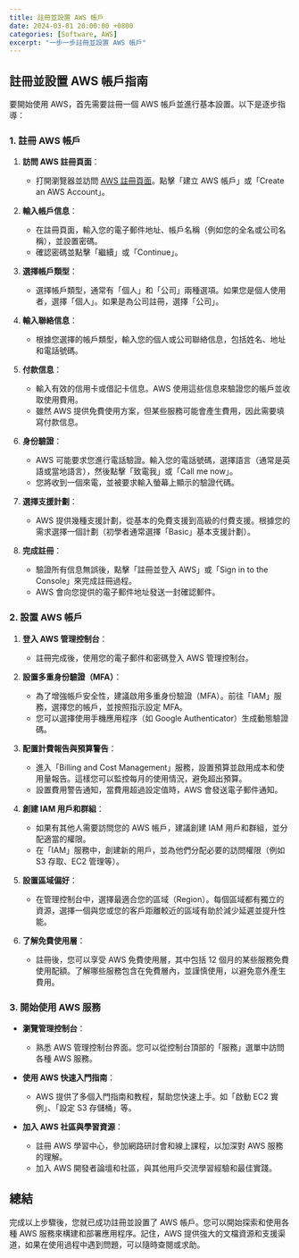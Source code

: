 ```yaml
---
title: 註冊並設置 AWS 帳戶
date: 2024-03-01 20:00:00 +0800
categories: [Software, AWS]
excerpt: "一步一步註冊並設置 AWS 帳戶"
---
```


## 註冊並設置 AWS 帳戶指南

要開始使用 AWS，首先需要註冊一個 AWS 帳戶並進行基本設置。以下是逐步指導：

### 1. 註冊 AWS 帳戶

1. **訪問 AWS 註冊頁面**：
   - 打開瀏覽器並訪問 [AWS 註冊頁面](https://aws.amazon.com/)。點擊「建立 AWS 帳戶」或「Create an AWS Account」。

2. **輸入帳戶信息**：
   - 在註冊頁面，輸入您的電子郵件地址、帳戶名稱（例如您的全名或公司名稱），並設置密碼。
   - 確認密碼並點擊「繼續」或「Continue」。

3. **選擇帳戶類型**：
   - 選擇帳戶類型，通常有「個人」和「公司」兩種選項。如果您是個人使用者，選擇「個人」。如果是為公司註冊，選擇「公司」。

4. **輸入聯絡信息**：
   - 根據您選擇的帳戶類型，輸入您的個人或公司聯絡信息，包括姓名、地址和電話號碼。

5. **付款信息**：
   - 輸入有效的信用卡或借記卡信息。AWS 使用這些信息來驗證您的帳戶並收取使用費用。
   - 雖然 AWS 提供免費使用方案，但某些服務可能會產生費用，因此需要填寫付款信息。

6. **身份驗證**：
   - AWS 可能要求您進行電話驗證。輸入您的電話號碼，選擇語言（通常是英語或當地語言），然後點擊「致電我」或「Call me now」。
   - 您將收到一個來電，並被要求輸入螢幕上顯示的驗證代碼。

7. **選擇支援計劃**：
   - AWS 提供幾種支援計劃，從基本的免費支援到高級的付費支援。根據您的需求選擇一個計劃（初學者通常選擇「Basic」基本支援計劃）。

8. **完成註冊**：
   - 驗證所有信息無誤後，點擊「註冊並登入 AWS」或「Sign in to the Console」來完成註冊過程。
   - AWS 會向您提供的電子郵件地址發送一封確認郵件。

### 2. 設置 AWS 帳戶

1. **登入 AWS 管理控制台**：
   - 註冊完成後，使用您的電子郵件和密碼登入 AWS 管理控制台。

2. **設置多重身份驗證（MFA）**：
   - 為了增強帳戶安全性，建議啟用多重身份驗證（MFA）。前往「IAM」服務，選擇您的帳戶，並按照指示設定 MFA。
   - 您可以選擇使用手機應用程序（如 Google Authenticator）生成動態驗證碼。

3. **配置計費報告與預算警告**：
   - 進入「Billing and Cost Management」服務，設置預算並啟用成本和使用量報告。這樣您可以監控每月的使用情況，避免超出預算。
   - 設置費用警告通知，當費用超過設定值時，AWS 會發送電子郵件通知。

4. **創建 IAM 用戶和群組**：
   - 如果有其他人需要訪問您的 AWS 帳戶，建議創建 IAM 用戶和群組，並分配適當的權限。
   - 在「IAM」服務中，創建新的用戶，並為他們分配必要的訪問權限（例如 S3 存取、EC2 管理等）。

5. **設置區域偏好**：
   - 在管理控制台中，選擇最適合您的區域（Region）。每個區域都有獨立的資源，選擇一個與您或您的客戶距離較近的區域有助於減少延遲並提升性能。

6. **了解免費使用層**：
   - 註冊後，您可以享受 AWS 免費使用層，其中包括 12 個月的某些服務免費使用配額。了解哪些服務包含在免費層內，並謹慎使用，以避免意外產生費用。

### 3. 開始使用 AWS 服務

- **瀏覽管理控制台**：
  - 熟悉 AWS 管理控制台界面。您可以從控制台頂部的「服務」選單中訪問各種 AWS 服務。

- **使用 AWS 快速入門指南**：
  - AWS 提供了多個入門指南和教程，幫助您快速上手。如「啟動 EC2 實例」、「設定 S3 存儲桶」等。

- **加入 AWS 社區與學習資源**：
  - 註冊 AWS 學習中心，參加網路研討會和線上課程，以加深對 AWS 服務的理解。
  - 加入 AWS 開發者論壇和社區，與其他用戶交流學習經驗和最佳實踐。

## 總結

完成以上步驟後，您就已成功註冊並設置了 AWS 帳戶。您可以開始探索和使用各種 AWS 服務來構建和部署應用程序。記住，AWS 提供強大的文檔資源和支援渠道，如果在使用過程中遇到問題，可以隨時查閱或求助。
